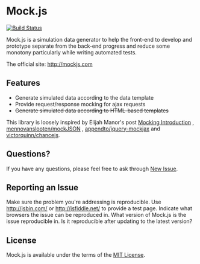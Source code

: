 # Mock.js

<!-- 模拟请求 & 模拟数据 -->
[![Build Status](https://travis-ci.org/nuysoft/Mock.svg?branch=refactoring)](https://travis-ci.org/nuysoft/Mock)

<!-- [![Coverage Status](https://coveralls.io/repos/nuysoft/Mock/badge.png?branch=refactoring)](https://coveralls.io/r/nuysoft/Mock?branch=refactoring)
[![NPM version](https://badge.fury.io/js/mockjs.svg)](http://badge.fury.io/js/mockjs)
[![Bower version](https://badge.fury.io/bo/mockjs.svg)](http://badge.fury.io/bo/mockjs)
[![Dependency Status](https://gemnasium.com/nuysoft/Mock.svg)](https://gemnasium.com/nuysoft/Mock)
[![spm package](http://spmjs.io/badge/mockjs)](http://spmjs.io/package/mockjs) -->

Mock.js is a simulation data generator to help the front-end to develop and prototype separate from the back-end
progress and reduce some monotony particularly while writing automated tests.

The official site: <http://mockjs.com>

## Features

* Generate simulated data according to the data template
* Provide request/response mocking for ajax requests
* ~~Generate simulated data according to HTML-based templates~~

This library is loosely inspired by Elijah Manor's
post [Mocking Introduction](http://www.elijahmanor.com/2013/04/angry-birds-of-javascript-green-bird.html)
, [mennovanslooten/mockJSON](https://github.com/mennovanslooten/mockJSON)
, [appendto/jquery-mockjax](https://github.com/appendto/jquery-mockjax)
and [victorquinn/chancejs](https://github.com/victorquinn/chancejs/).

## Questions?

If you have any questions, please feel free to ask through [New Issue](https://github.com/nuysoft/Mock/issues/new).

## Reporting an Issue

Make sure the problem you're addressing is reproducible. Use <http://jsbin.com/> or <http://jsfiddle.net/> to provide a
test page. Indicate what browsers the issue can be reproduced in. What version of Mock.js is the issue reproducible in.
Is it reproducible after updating to the latest version?

## License

Mock.js is available under the terms of the [MIT License](./LICENSE).
